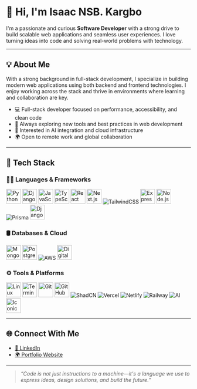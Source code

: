 # 👋 Hi, I'm Isaac NSB. Kargbo

I'm a passionate and curious **Software Developer** with a strong drive to build scalable web applications and seamless user experiences. I love turning ideas into code and solving real-world problems with technology.

---

## 💡 About Me

With a strong background in full-stack development, I specialize in building modern web applications using both backend and frontend technologies. I enjoy working across the stack and thrive in environments where learning and collaboration are key.

- 💻 Full-stack developer focused on performance, accessibility, and clean code  
- 🚀 Always exploring new tools and best practices in web development  
- 🧠 Interested in AI integration and cloud infrastructure  
- 🌍 Open to remote work and global collaboration  

---

## 🧰 Tech Stack

### 👨‍💻 Languages & Frameworks

<p align="left">
  <img src="https://cdn.jsdelivr.net/gh/devicons/devicon/icons/python/python-original.svg" height="40" alt="Python"/>
  <img src="https://cdn.jsdelivr.net/gh/devicons/devicon/icons/django/django-plain.svg" height="40" alt="Django"/>
  <img src="https://cdn.jsdelivr.net/gh/devicons/devicon/icons/javascript/javascript-original.svg" height="40" alt="JavaScript"/>
  <img src="https://cdn.jsdelivr.net/gh/devicons/devicon/icons/typescript/typescript-original.svg" height="40" alt="TypeScript"/>
  <img src="https://cdn.jsdelivr.net/gh/devicons/devicon/icons/react/react-original.svg" height="40" alt="React"/>
  <img src="https://cdn.jsdelivr.net/gh/devicons/devicon/icons/nextjs/nextjs-original.svg" height="40" alt="Next.js"/>
  <img src="https://img.shields.io/badge/TailwindCSS-38B2AC?logo=tailwindcss&logoColor=white&style=for-the-badge" alt="TailwindCSS"/>
  <img src="https://cdn.jsdelivr.net/gh/devicons/devicon/icons/express/express-original.svg" height="40" alt="Express"/>
  <img src="https://cdn.jsdelivr.net/gh/devicons/devicon/icons/nodejs/nodejs-original.svg" height="40" alt="Node.js"/>
  <img src="https://img.shields.io/badge/Prisma-2D3748?logo=prisma&logoColor=white&style=for-the-badge" alt="Prisma"/>
  <img src="https://cdn.jsdelivr.net/gh/devicons/devicon@latest/icons/djangorest/djangorest-original.svg" height="40" alt="DjangoRest" />
</p>

### 🛢️ Databases & Cloud

<p align="left">
  <img src="https://cdn.jsdelivr.net/gh/devicons/devicon/icons/mongodb/mongodb-original.svg" height="40" alt="MongoDB"/>
  <img src="https://cdn.jsdelivr.net/gh/devicons/devicon/icons/postgresql/postgresql-original.svg" height="40" alt="PostgreSQL"/>
  <img src="https://img.shields.io/badge/AWS-232F3E?logo=amazonaws&logoColor=white&style=for-the-badge" alt="AWS"/>
  <img src="https://cdn.jsdelivr.net/gh/devicons/devicon/icons/digitalocean/digitalocean-original.svg" height="40" alt="DigitalOcean"/>
</p>

### ⚙️ Tools & Platforms

<p align="left">
  <img src="https://cdn.jsdelivr.net/gh/devicons/devicon/icons/linux/linux-original.svg" height="40" alt="Linux"/>
  <img src="https://cdn.jsdelivr.net/gh/devicons/devicon/icons/bash/bash-original.svg" height="40" alt="Terminal"/>
  <img src="https://cdn.jsdelivr.net/gh/devicons/devicon/icons/git/git-original.svg" height="40" alt="Git"/>
  <img src="https://cdn.jsdelivr.net/gh/devicons/devicon/icons/github/github-original.svg" height="40" alt="GitHub"/>
  <img src="https://img.shields.io/badge/ShadCN-000?style=for-the-badge&logo=data:image/svg+xml;base64,PHN2ZyBmaWxsPSJ3aGl0ZSIgaGVpZ2h0PSIyNCIgd2lkdGg9IjI0IiB4bWxucz0iaHR0cDovL3d3dy53My5vcmcvMjAwMC9zdmciPjxwYXRoIGQ9Ik0xMiAyYTEwIDEwIDAgMSAwIDEwIDEwQTEwIDEwIDAgMCAwIDEyIDJ6bTAgMmE4IDggMCAxIDEgMCAxNiA4IDggMCAwIDEgMC0xNnoiLz48L3N2Zz4=&logoColor=white&label=ShadCN&labelColor=111" alt="ShadCN"/>
  <img src="https://img.shields.io/badge/Vercel-000?logo=vercel&logoColor=white&style=for-the-badge" alt="Vercel"/>
  <img src="https://img.shields.io/badge/Netlify-00C7B7?logo=netlify&logoColor=white&style=for-the-badge" alt="Netlify"/>
  <img src="https://img.shields.io/badge/Railway-000?logo=railway&logoColor=white&style=for-the-badge" alt="Railway"/>
  <img src="https://img.shields.io/badge/AI-111?style=for-the-badge&logo=OpenAI&logoColor=white" alt="AI"/>
  <img src="https://cdn.jsdelivr.net/gh/devicons/devicon@latest/icons/ionic/ionic-original.svg" height="40" alt="Iconic" />
</p>

---

## 🌐 Connect With Me

- [💼 LinkedIn](https://www.linkedin.com/in/isaacnsbkargbo)  
- [🌍 Portfolio Website](https://nsbkargbo.vercel.app)

---

> _“Code is not just instructions to a machine—it's a language we use to express ideas, design solutions, and build the future.”_

